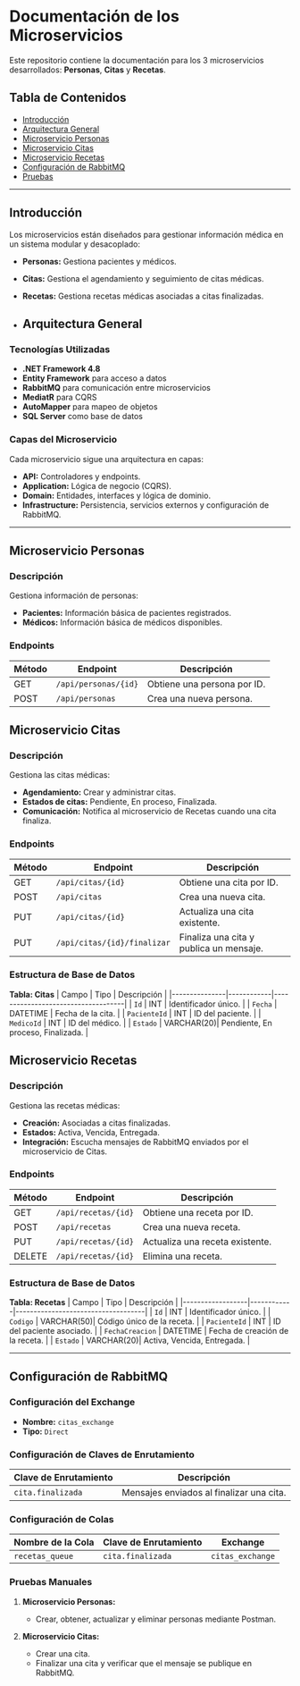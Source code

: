 # Documentación de los Microservicios

Este repositorio contiene la documentación para los 3 microservicios desarrollados: **Personas**, **Citas** y **Recetas**.

## Tabla de Contenidos

- [Introducción](#introducción)
- [Arquitectura General](#arquitectura-general)
- [Microservicio Personas](#microservicio-personas)
- [Microservicio Citas](#microservicio-citas)
- [Microservicio Recetas](#microservicio-recetas)
- [Configuración de RabbitMQ](#configuración-de-rabbitmq)
- [Pruebas](#pruebas)

---

## Introducción

Los microservicios están diseñados para gestionar información médica en un sistema modular y desacoplado:

- **Personas:** Gestiona pacientes y médicos.
- **Citas:** Gestiona el agendamiento y seguimiento de citas médicas.
- **Recetas:** Gestiona recetas médicas asociadas a citas finalizadas.

- ## Arquitectura General

### Tecnologías Utilizadas

- **.NET Framework 4.8**
- **Entity Framework** para acceso a datos
- **RabbitMQ** para comunicación entre microservicios
- **MediatR** para CQRS
- **AutoMapper** para mapeo de objetos
- **SQL Server** como base de datos

### Capas del Microservicio
Cada microservicio sigue una arquitectura en capas:

- **API:** Controladores y endpoints.
- **Application:** Lógica de negocio (CQRS).
- **Domain:** Entidades, interfaces y lógica de dominio.
- **Infrastructure:** Persistencia, servicios externos y configuración de RabbitMQ.

---

## Microservicio Personas

### Descripción
Gestiona información de personas:
- **Pacientes:** Información básica de pacientes registrados.
- **Médicos:** Información básica de médicos disponibles.

### Endpoints

| Método | Endpoint               | Descripción                       |
|--------|------------------------|-----------------------------------|
| GET    | `/api/personas/{id}`   | Obtiene una persona por ID.      |
| POST   | `/api/personas`        | Crea una nueva persona.          |

## Microservicio Citas

### Descripción
Gestiona las citas médicas:
- **Agendamiento:** Crear y administrar citas.
- **Estados de citas:** Pendiente, En proceso, Finalizada.
- **Comunicación:** Notifica al microservicio de Recetas cuando una cita finaliza.

### Endpoints

| Método | Endpoint                 | Descripción                              |
|--------|--------------------------|------------------------------------------|
| GET    | `/api/citas/{id}`        | Obtiene una cita por ID.                |
| POST   | `/api/citas`             | Crea una nueva cita.                    |
| PUT    | `/api/citas/{id}`        | Actualiza una cita existente.           |
| PUT    | `/api/citas/{id}/finalizar` | Finaliza una cita y publica un mensaje. |

### Estructura de Base de Datos

**Tabla: Citas**
| Campo         | Tipo       | Descripción                        |
|---------------|------------|------------------------------------|
| `Id`          | INT        | Identificador único.               |
| `Fecha`       | DATETIME   | Fecha de la cita.                  |
| `PacienteId`  | INT        | ID del paciente.                   |
| `MedicoId`    | INT        | ID del médico.                     |
| `Estado`      | VARCHAR(20)| Pendiente, En proceso, Finalizada. |

## Microservicio Recetas

### Descripción
Gestiona las recetas médicas:
- **Creación:** Asociadas a citas finalizadas.
- **Estados:** Activa, Vencida, Entregada.
- **Integración:** Escucha mensajes de RabbitMQ enviados por el microservicio de Citas.

### Endpoints

| Método | Endpoint                 | Descripción                     |
|--------|--------------------------|---------------------------------|
| GET    | `/api/recetas/{id}`      | Obtiene una receta por ID.      |
| POST   | `/api/recetas`           | Crea una nueva receta.          |
| PUT    | `/api/recetas/{id}`      | Actualiza una receta existente. |
| DELETE | `/api/recetas/{id}`      | Elimina una receta.             |

### Estructura de Base de Datos

**Tabla: Recetas**
| Campo            | Tipo       | Descripción                        |
|------------------|------------|------------------------------------|
| `Id`             | INT        | Identificador único.               |
| `Codigo`         | VARCHAR(50)| Código único de la receta.         |
| `PacienteId`     | INT        | ID del paciente asociado.          |
| `FechaCreacion`  | DATETIME   | Fecha de creación de la receta.    |
| `Estado`         | VARCHAR(20)| Activa, Vencida, Entregada.        |

---

## Configuración de RabbitMQ

### Configuración del Exchange
- **Nombre:** `citas_exchange`
- **Tipo:** `Direct`

### Configuración de Claves de Enrutamiento
| Clave de Enrutamiento | Descripción                        |
|------------------------|------------------------------------|
| `cita.finalizada`      | Mensajes enviados al finalizar una cita. |

### Configuración de Colas
| Nombre de la Cola | Clave de Enrutamiento | Exchange        |
|-------------------|-----------------------|-----------------|
| `recetas_queue`   | `cita.finalizada`     | `citas_exchange`|

### Pruebas Manuales
1. **Microservicio Personas:**
   - Crear, obtener, actualizar y eliminar personas mediante Postman.

2. **Microservicio Citas:**
   - Crear una cita.
   - Finalizar una cita y verificar que el mensaje se publique en RabbitMQ.
